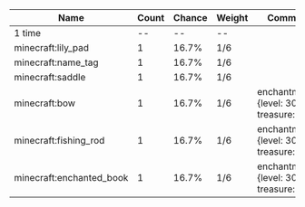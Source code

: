 | Name                     | Count | Chance | Weight | Comment                                   |
| ------------------------ | ----- | ------ | ------ | ----------------------------------------- |
| 1 time                   |    -- |     -- |     -- |                                           |
| minecraft:lily_pad       |     1 |  16.7% |    1/6 |                                           |
| minecraft:name_tag       |     1 |  16.7% |    1/6 |                                           |
| minecraft:saddle         |     1 |  16.7% |    1/6 |                                           |
| minecraft:bow            |     1 |  16.7% |    1/6 | enchantments: {level: 30, treasure: true} |
| minecraft:fishing_rod    |     1 |  16.7% |    1/6 | enchantments: {level: 30, treasure: true} |
| minecraft:enchanted_book |     1 |  16.7% |    1/6 | enchantments: {level: 30, treasure: true} |
